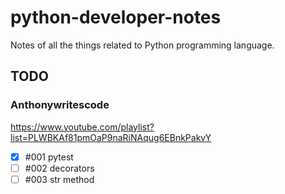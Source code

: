 # python-developer-notes
Notes of all the things related to Python programming language.


## TODO

### Anthonywritescode
https://www.youtube.com/playlist?list=PLWBKAf81pmOaP9naRiNAqug6EBnkPakvY

- [x] #001 pytest
- [ ] #002 decorators
- [ ] #003 str method
